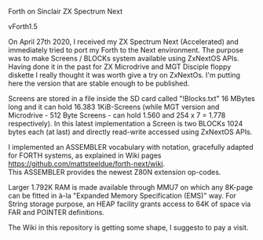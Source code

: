 Forth on Sinclair ZX Spectrum Next

vForth1.5

On April 27th 2020, I received my  ZX Spectrum Next  (Accelerated)  and immediately tried to port my Forth to the Next environment. 
The purpose was to make Screens / BLOCKs system available using ZxNextOS APIs. 
Having done it in the past for ZX Microdrive and MGT Disciple floppy diskette  I really thought it was worth give a try on ZxNextOs.
I'm putting here the version that are stable enough to be published.

Screens are stored in a file inside the SD card called "!Blocks.txt" 16 MBytes long and it can hold 16.383 1KiB-Screens (while MGT version and Microdrive - 512 Byte Screens - can hold 1.560 and 254 x 7 = 1.778 respectively). In this latest implementation a Screen is two BLOCKs 1024 bytes each (at last) and directly read-write accessed using ZxNextOS APIs. 

I implemented an ASSEMBLER vocabulary with notation, gracefully adapted for FORTH systems, as explained in Wiki pages <https://github.com/mattsteeldue/forth-next/wiki>.  
This ASSEMBLER provides the newest Z80N extension op-codes.

Larger 1.792K RAM is made available through MMU7 on which any 8K-page can be fitted in à-la "Expanded Memory Specification (EMS)" way.
For String storage purpose, an HEAP facility grants access to 64K of space via FAR and POINTER definitions.

The Wiki in this repository is getting some shape, I suggesto to pay a visit.
